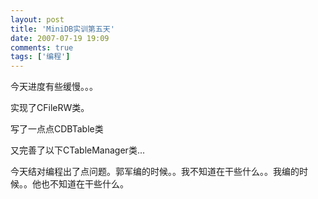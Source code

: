 ```yaml
---
layout: post
title: 'MiniDB实训第五天'
date: 2007-07-19 19:09
comments: true
tags: ['编程']
---
```


今天进度有些缓慢。。。

实现了CFileRW类。

写了一点点CDBTable类

又完善了以下CTableManager类...

今天结对编程出了点问题。郭军编的时候。。我不知道在干些什么。。我编的时候。。他也不知道在干些什么。

